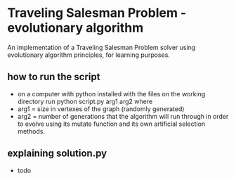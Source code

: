 # Traveling Salesman Problem - evolutionary algorithm

An implementation of a Traveling Salesman Problem solver using evolutionary algorithm principles, for learning purposes. 

## how to run the script
- on a computer with python installed with the files on the working directory run python script.py arg1 arg2 where 
- arg1 = size in vertexes of the graph (randomly generated)
- arg2 = number of generations that the algorithm will run
through in order to evolve using its mutate function and its own artificial selection methods.

## explaining solution.py
- todo
